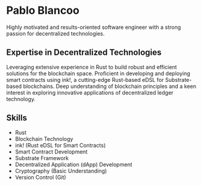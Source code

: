 # Pablo Blancoo

Highly motivated and results-oriented software engineer with a strong passion for decentralized technologies.

## Expertise in Decentralized Technologies

Leveraging extensive experience in Rust to build robust and efficient solutions for the blockchain space. Proficient in developing and deploying smart contracts using ink!, a cutting-edge Rust-based eDSL for Substrate-based blockchains. Deep understanding of blockchain principles and a keen interest in exploring innovative applications of decentralized ledger technology.



## Skills

*   Rust
*   Blockchain Technology
*   ink! (Rust eDSL for Smart Contracts)
*   Smart Contract Development
*   Substrate Framework
*   Decentralized Application (dApp) Development
*   Cryptography (Basic Understanding)
*   Version Control (Git)
